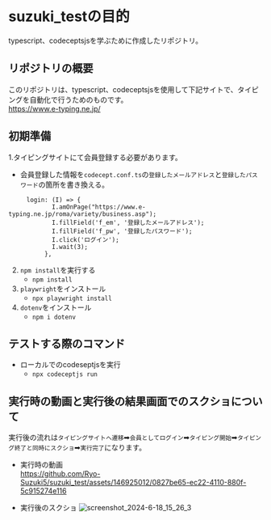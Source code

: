 ﻿# suzuki_testの目的

typescript、codeceptsjsを学ぶために作成したリポジトリ。


## リポジトリの概要

このリポジトリは、typescript、codeceptsjsを使用して下記サイトで、タイピングを自動化で行うためのものです。  
https://www.e-typing.ne.jp/


## 初期準備

1.タイピングサイトにて会員登録する必要があります。
 - 会員登録した情報を`codecept.conf.ts`の`登録したメールアドレス`と`登録したパスワード`の箇所を書き換える。
```
     login: (I) => {
            I.amOnPage("https://www.e-typing.ne.jp/roma/variety/business.asp");
            I.fillField('f_em', '登録したメールアドレス');
            I.fillField('f_pw', '登録したパスワード');
            I.click('ログイン');
            I.wait(3);
          },
```
2. `npm install`を実行する
   - `npm install`
3. `playwright`をインストール
   - `npx playwright install`
4. `dotenv`をインストール
   - `npm i dotenv`


## テストする際のコマンド

- ローカルでのcodeseptjsを実行
  - `npx codeceptjs run`
 


## 実行時の動画と実行後の結果画面でのスクショについて  

実行後の流れは`タイピングサイトへ遷移`➡`会員としてログイン`➡`タイピング開始`➡`タイピング終了と同時にスクショ`➡`実行完了`になります。


- 実行時の動画  
https://github.com/Ryo-Suzuki5/suzuki_test/assets/146925012/0827be65-ec22-4110-880f-5c915274e116




- 実行後のスクショ
![screenshot_2024-6-18_15_26_3](https://github.com/Ryo-Suzuki5/suzuki_test/assets/146925012/2ffd25fc-b01e-4cd2-9de1-01696779a838)





